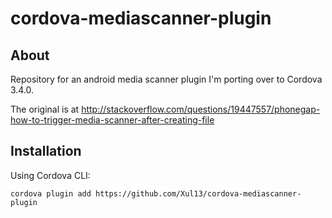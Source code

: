 cordova-mediascanner-plugin
===========================

## About
Repository for an android media scanner plugin I'm porting over to Cordova 3.4.0.

The original is at http://stackoverflow.com/questions/19447557/phonegap-how-to-trigger-media-scanner-after-creating-file

## Installation
Using Cordova CLI:

    cordova plugin add https://github.com/Xul13/cordova-mediascanner-plugin